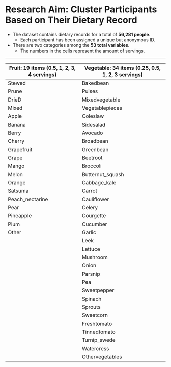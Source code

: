 # Research Aim: Cluster Participants Based on Their Dietary Record

- The dataset contains dietary records for a total of **56,281 people**.
  - Each participant has been assigned a unique but anonymous ID.
- There are two categories among the **53 total variables**.
  - The numbers in the cells represent the amount of servings.

---

| **Fruit: 19 items** (0.5, 1, 2, 3, 4 servings) | **Vegetable: 34 items** (0.25, 0.5, 1, 2, 3 servings) |
| ---------------------------------------------- | ----------------------------------------------------- |
| Stewed                                         | Bakedbean                                             |
| Prune                                          | Pulses                                                |
| DrieD                                          | Mixedvegetable                                        |
| Mixed                                          | Vegetablepieces                                       |
| Apple                                          | Coleslaw                                              |
| Banana                                         | Sidesalad                                             |
| Berry                                          | Avocado                                               |
| Cherry                                         | Broadbean                                             |
| Grapefruit                                     | Greenbean                                             |
| Grape                                          | Beetroot                                              |
| Mango                                          | Broccoli                                              |
| Melon                                          | Butternut_squash                                      |
| Orange                                         | Cabbage_kale                                          |
| Satsuma                                        | Carrot                                                |
| Peach_nectarine                                | Cauliflower                                           |
| Pear                                           | Celery                                                |
| Pineapple                                      | Courgette                                             |
| Plum                                           | Cucumber                                              |
| Other                                          | Garlic                                                |
|                                                | Leek                                                  |
|                                                | Lettuce                                               |
|                                                | Mushroom                                              |
|                                                | Onion                                                 |
|                                                | Parsnip                                               |
|                                                | Pea                                                   |
|                                                | Sweetpepper                                           |
|                                                | Spinach                                               |
|                                                | Sprouts                                               |
|                                                | Sweetcorn                                             |
|                                                | Freshtomato                                           |
|                                                | Tinnedtomato                                          |
|                                                | Turnip_swede                                          |
|                                                | Watercress                                            |
|                                                | Othervegetables                                       |
